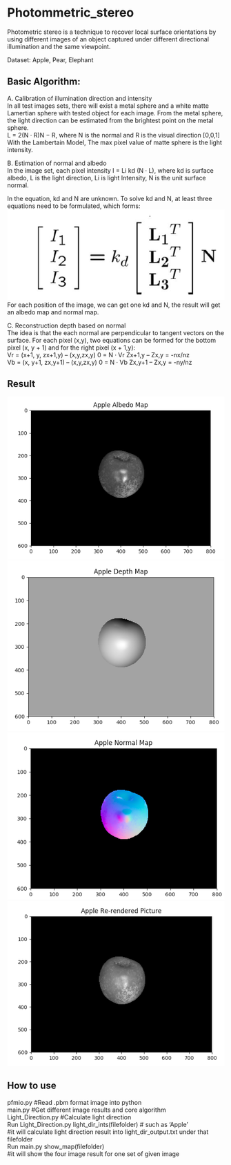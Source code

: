 # Photommetric_stereo

Photometric stereo is a technique to recover local surface orientations by using different images of an object
captured under different directional illumination and the same viewpoint.

Dataset: Apple, Pear, Elephant

<h2>Basic Algorithm:</h2>
<p>A. Calibration of illumination direction and intensity</br>
In all test images sets, there will exist a metal sphere and a white matte Lamertian sphere with tested object for each image. From the metal sphere, the light direction can be estimated from the brightest point on the metal
sphere. </br>
L = 2(N · R)N − R, where N is the normal and R is the visual direction [0,0,1]</br>
With the Lambertain Model, The max pixel value of matte sphere is the light intensity.</br>
</p>
<p>
B. Estimation of normal and albedo</br>
In the image set, each pixel intensity I = Li kd (N · L), where kd is surface albedo, L is the light direction, Li is light Intensity, N is the unit surface normal. </br>

In the equation, kd and N are unknown. To solve kd and N, at least three equations need to be formulated, which forms:
![Img1](https://github.com/Joey2793/Photommetric_stereo/blob/master/img/img1.JPG)</br>
For each position of the image, we can get one kd and N, the result will get an albedo map and normal map.
</p>
<p>
C. Reconstruction depth based on normal</br>
The idea is that the each normal are perpendicular to tangent vectors on the surface. For each pixel (x,y), two equations can be formed for the bottom pixel (x, y + 1) and for the right pixel (x + 1,y): </br>
Vr = (x+1, y, zx+1,y) – (x,y,zx,y)      0 = N · Vr      Zx+1,y – Zx,y = -nx/nz</br>
Vb = (x, y+1, zx,y+1) – (x,y,zx,y)      0 = N · Vb      Zx,y+1 – Zx,y = -ny/nz
</p>

<h2>Result</h2>
<p>
<img src="https://github.com/Joey2793/Photommetric_stereo/blob/master/img/apple_albedo.png"/>
<img src ="https://github.com/Joey2793/Photommetric_stereo/blob/master/img/apple_depth.png"/>
<img src ="https://github.com/Joey2793/Photommetric_stereo/blob/master/img/apple_normal.png"/>
<img src ="https://github.com/Joey2793/Photommetric_stereo/blob/master/img/apple_re_render.png"/>
</p>

<h2>How to use</h2>
<p>pfmio.py   #Read .pbm format image into python</br>
main.py    #Get different image results and core algorithm</br>
Light_Direction.py    #Calculate light direction</br>
Run Light_Direction.py light_dir_ints(filefolder) # such as ‘Apple’ </br>
#it will calculate light direction result into light_dir_output.txt under that filefolder </br>
Run main.py show_map(filefolder) </br>
#it will show the four image result for one set of given image </br>
</p>
